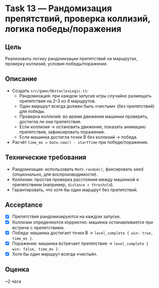 # Task 13 — Рандомизация препятствий, проверка коллизий, логика победы/поражения

## Цель
Реализовать логику рандомизации препятствий на маршрутах, проверку коллизий, условия победы/поражения.

## Описание
- Создать `src/game/ObstaclesLogic.ts`:
  - Рандомизация: при каждом запуске игры случайно размещать препятствия на 2–3 из 4 маршрутов.
  - Один маршрут всегда должен быть «чистым» (без препятствий) для победы.
  - Проверка коллизий: во время движения машинки проверять, достигла ли она препятствия.
  - Если коллизия → остановить движение, показать анимацию препятствия, зафиксировать поражение.
  - Если машинка достигла точки B без коллизий → победа.
- Расчёт `time_ms = Date.now() - startTime` при победе/поражении.

## Технические требования
- Рандомизация: использовать `Math.random()`, фиксировать seed (опционально, для воспроизводимости).
- Коллизии: простая проверка расстояния между машинкой и препятствием (например, `distance < threshold`).
- Гарантировать, что хотя бы один маршрут без препятствий.

## Acceptance
- [x] Препятствия рандомизируются на каждом запуске.
- [x] Коллизии определяются корректно: машинка останавливается при встрече с препятствием.
- [x] Победа: машинка достигает точки B → `level_complete { win: true, time_ms }`.
- [x] Поражение: машинка встречает препятствие → `level_complete { win: false, time_ms }`.
- [x] Хотя бы один маршрут всегда «чистый».

## Оценка
~2 часа



